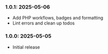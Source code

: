 ### 1.0.1: 2025-05-06

* Add PHP workflows, badges and formatting
* Lint errors and clean up todos

### 1.0.0: 2025-05-05

* Initial release
